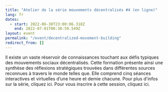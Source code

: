 ```yaml
---
title: "Atelier de la série mouvements décentralisés #4 (en ligne)"
lang: fr
dates:
  - start: 2022-06-30T23:00:06.318Z
    end: 2022-07-01T00:30:59.549Z
layout: event
permalink: "/event/decentralized-movement-building"
redirect_from: []
---
```

Il existe un vaste réservoir de connaissances touchant aux défis typiques des mouvements sociaux décentralisés. Cette formation présente ainsi une synthèse des réflexions stratégiques trouvées dans différentes sources reconnues à travers le monde telles que. Elle comprend cinq séances interactives et virtuelles d’une heure et demie chacune. Pour plus d'infos sur la série, cliquez ici. Pour vous inscrire à cette session, cliquez ici.
